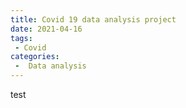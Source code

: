 ```yaml
---
title: Covid 19 data analysis project
date: 2021-04-16
tags:
 - Covid
categories:
 -  Data analysis
---
```


<!-- more -->
test
